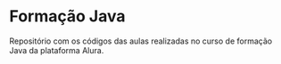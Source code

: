 # Formação Java
Repositório com os códigos das aulas realizadas no curso de formação Java da plataforma Alura.
